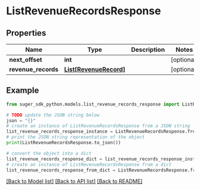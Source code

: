 # ListRevenueRecordsResponse


## Properties

Name | Type | Description | Notes
------------ | ------------- | ------------- | -------------
**next_offset** | **int** |  | [optional] 
**revenue_records** | [**List[RevenueRecord]**](RevenueRecord.md) |  | [optional] 

## Example

```python
from suger_sdk_python.models.list_revenue_records_response import ListRevenueRecordsResponse

# TODO update the JSON string below
json = "{}"
# create an instance of ListRevenueRecordsResponse from a JSON string
list_revenue_records_response_instance = ListRevenueRecordsResponse.from_json(json)
# print the JSON string representation of the object
print(ListRevenueRecordsResponse.to_json())

# convert the object into a dict
list_revenue_records_response_dict = list_revenue_records_response_instance.to_dict()
# create an instance of ListRevenueRecordsResponse from a dict
list_revenue_records_response_from_dict = ListRevenueRecordsResponse.from_dict(list_revenue_records_response_dict)
```
[[Back to Model list]](../README.md#documentation-for-models) [[Back to API list]](../README.md#documentation-for-api-endpoints) [[Back to README]](../README.md)



